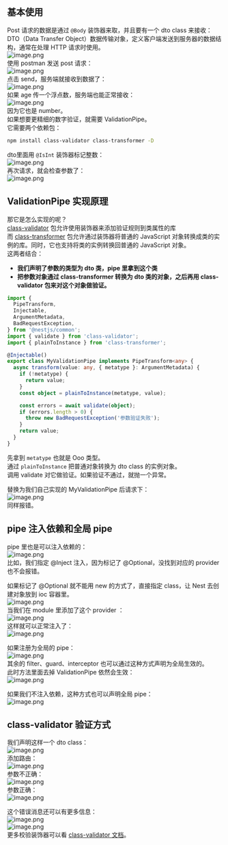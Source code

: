 ## 基本使用
Post 请求的数据是通过 `@Body` 装饰器来取，并且要有一个 dto class 来接收：<br />DTO（Data Transfer Object）数据传输对象，定义客户端发送到服务器的数据结构，通常在处理 HTTP 请求时使用。<br />![image.png](https://cdn.nlark.com/yuque/0/2023/png/21596389/1687084653095-68e7663d-1821-40ff-8288-934cdb51a055.png#averageHue=%2332302e&clientId=uf3e02141-8b8a-4&from=paste&height=135&id=u18a3f1ef&originHeight=270&originWidth=1168&originalType=binary&ratio=2&rotation=0&showTitle=false&size=61145&status=done&style=none&taskId=u2a73e196-2127-4336-bb81-28002b74bbd&title=&width=584)<br />使用 postman 发送 post 请求：<br />![image.png](https://cdn.nlark.com/yuque/0/2023/png/21596389/1687084604078-24007f5f-4d0b-4145-9370-60d329fffeec.png#averageHue=%23f8f8f8&clientId=uf3e02141-8b8a-4&from=paste&height=235&id=u47d6bb74&originHeight=470&originWidth=1688&originalType=binary&ratio=2&rotation=0&showTitle=false&size=59041&status=done&style=none&taskId=u1bdd7629-7943-42d5-92ba-14fe7080ed4&title=&width=844)<br />点击 send，服务端就接收到数据了：<br />![image.png](https://cdn.nlark.com/yuque/0/2023/png/21596389/1687084697680-329f784d-8125-469d-8017-00479afd8b25.png#averageHue=%23363636&clientId=uf3e02141-8b8a-4&from=paste&height=18&id=u11b264ce&originHeight=36&originWidth=816&originalType=binary&ratio=2&rotation=0&showTitle=false&size=7344&status=done&style=none&taskId=u390cb2bc-6a48-4700-b118-584f6abd490&title=&width=408)<br />如果 age 传一个浮点数，服务端也能正常接收：<br />![image.png](https://cdn.nlark.com/yuque/0/2023/png/21596389/1687084765410-ee65ba59-8eac-4b9f-b233-ae7c36952476.png#averageHue=%23f1f1f1&clientId=uf3e02141-8b8a-4&from=paste&height=269&id=gjeWO&originHeight=538&originWidth=1692&originalType=binary&ratio=2&rotation=0&showTitle=false&size=71110&status=done&style=none&taskId=u0d811a2d-b89f-41d2-9114-987b2265f90&title=&width=846)<br />因为它也是 number。<br />如果想要更精细的数字验证，就需要 ValidationPipe。<br />它需要两个依赖包：
```bash
npm install class-validator class-transformer -D
```
dto里面用 `@IsInt` 装饰器标记整数：<br />![image.png](https://cdn.nlark.com/yuque/0/2023/png/21596389/1687084972287-bef25607-9cb3-4025-9111-c422def28b9b.png#averageHue=%23312f2d&clientId=uf3e02141-8b8a-4&from=paste&height=266&id=ua2e94532&originHeight=532&originWidth=1290&originalType=binary&ratio=2&rotation=0&showTitle=false&size=88822&status=done&style=none&taskId=u90f35492-eeb1-4d63-baa5-9f56c87598d&title=&width=645)<br />再次请求，就会检查参数了：<br />![image.png](https://cdn.nlark.com/yuque/0/2023/png/21596389/1687085020957-7c6fc012-20e1-4709-a31b-ce60df73bb13.png#averageHue=%23fcfafa&clientId=uf3e02141-8b8a-4&from=paste&height=128&id=u753e109a&originHeight=256&originWidth=584&originalType=binary&ratio=2&rotation=0&showTitle=false&size=23046&status=done&style=none&taskId=ucffcb417-71cf-4f7a-b3ac-ce3daa5c22c&title=&width=292)

## ValidationPipe 实现原理
那它是怎么实现的呢？<br />[class-validator](https://link.juejin.cn/?target=https%3A%2F%2Fwww.npmjs.com%2Fpackage%2Fclass-validator) 包允许使用装饰器来添加验证规则到类属性的库<br />而 [class-transformer](https://link.juejin.cn/?target=https%3A%2F%2Fwww.npmjs.com%2Fpackage%2Fclass-transformer) 包允许通过装饰器将普通的 JavaScript 对象转换成类的实例的库。同时，它也支持将类的实例转换回普通的 JavaScript 对象。<br />这两者结合：

- **我们声明了参数的类型为 dto 类，pipe 里拿到这个类**
- **把参数对象通过 class-transformer 转换为 dto 类的对象，之后再用 class-validator 包来对这个对象做验证。**
```typescript
import {
  PipeTransform,
  Injectable,
  ArgumentMetadata,
  BadRequestException,
} from '@nestjs/common';
import { validate } from 'class-validator';
import { plainToInstance } from 'class-transformer';

@Injectable()
export class MyValidationPipe implements PipeTransform<any> {
  async transform(value: any, { metatype }: ArgumentMetadata) {
    if (!metatype) {
      return value;
    }
    const object = plainToInstance(metatype, value);

    const errors = await validate(object);
    if (errors.length > 0) {
      throw new BadRequestException('参数验证失败');
    }
    return value;
  }
}
```
先拿到 `metatype` 也就是 Ooo 类型。<br />通过 `plainToInstance` 把普通对象转换为 dto class 的实例对象。<br />调用  validate 对它做验证。如果验证不通过，就抛一个异常。

替换为我们自己实现的 MyValidationPipe 后请求下：<br />![image.png](https://cdn.nlark.com/yuque/0/2023/png/21596389/1687085615141-649b2ef2-ea5c-4982-8dcd-75b695810d45.png#averageHue=%235a5754&clientId=uc43074b6-f02d-4&from=paste&height=129&id=u81f26568&originHeight=258&originWidth=1612&originalType=binary&ratio=2&rotation=0&showTitle=false&size=61767&status=done&style=none&taskId=u9b3bc080-616a-435d-b641-f9c7bfe7620&title=&width=806)<br />同样报错。

## pipe 注入依赖和全局 pipe
pipe 里也是可以注入依赖的：<br />![image.png](https://cdn.nlark.com/yuque/0/2023/png/21596389/1687085865835-83dc39a3-6cc4-4909-b599-6762f648e2d8.png#averageHue=%23302e2b&clientId=uc43074b6-f02d-4&from=paste&height=227&id=ua7257ee6&originHeight=454&originWidth=1380&originalType=binary&ratio=2&rotation=0&showTitle=false&size=90511&status=done&style=none&taskId=ue8e990e3-a076-4f62-9f44-23c366fbff2&title=&width=690)<br />比如，我们指定 @Inject 注入，因为标记了 @Optional，没找到对应的 provider 也不会报错。

如果标记了 @Optional 就不能用 new 的方式了，直接指定 class，让 Nest 去创建对象放到 ioc 容器里。<br />![image.png](https://cdn.nlark.com/yuque/0/2023/png/21596389/1687085974503-123bde60-a901-4395-ac24-b548198219c8.png#averageHue=%23332f2b&clientId=uc43074b6-f02d-4&from=paste&height=104&id=uc6cf01e3&originHeight=208&originWidth=968&originalType=binary&ratio=2&rotation=0&showTitle=false&size=32383&status=done&style=none&taskId=u289dca8b-c373-49f9-bad7-708bffee52e&title=&width=484)<br />当我们在 module 里添加了这个 provider ：<br />![image.png](https://cdn.nlark.com/yuque/0/2023/png/21596389/1687086007516-8698908b-968e-498e-8a86-2d348c1efd66.png#averageHue=%232d2c2b&clientId=uc43074b6-f02d-4&from=paste&height=384&id=u15a713d7&originHeight=910&originWidth=804&originalType=binary&ratio=2&rotation=0&showTitle=false&size=72351&status=done&style=none&taskId=u75056c76-da43-4a5b-8995-2f1dde08475&title=&width=339)<br />这样就可以正常注入了：<br />![image.png](https://cdn.nlark.com/yuque/0/2023/png/21596389/1687086066440-1654ade7-06dc-475c-bf97-887cdfde4b84.png#averageHue=%233d3d3d&clientId=uc43074b6-f02d-4&from=paste&height=89&id=u50d50900&originHeight=178&originWidth=538&originalType=binary&ratio=2&rotation=0&showTitle=false&size=37678&status=done&style=none&taskId=u3807850e-4e04-4a31-ac72-edad46d297b&title=&width=269)

如果注册为全局的 pipe：<br />![image.png](https://cdn.nlark.com/yuque/0/2024/png/21596389/1707732450787-a7cc76a8-0d47-43c7-bbec-1c9802dbd0c6.png#averageHue=%23d07114&clientId=u90adba7e-5260-4&from=paste&height=384&id=u11f9e602&originHeight=768&originWidth=910&originalType=binary&ratio=2&rotation=0&showTitle=false&size=124300&status=done&style=none&taskId=u959715ef-0733-43a6-8af3-d4c0a12e97a&title=&width=455)<br />其余的 filter、guard、interceptor 也可以通过这种方式声明为全局生效的。<br />此时方法里面去掉 ValidationPipe 依然会生效：<br />![image.png](https://cdn.nlark.com/yuque/0/2023/png/21596389/1687086419957-f4819007-ff74-43cd-a1f5-e0ea5b389614.png#averageHue=%23fcfafa&clientId=uc43074b6-f02d-4&from=paste&height=124&id=u99423b55&originHeight=248&originWidth=588&originalType=binary&ratio=2&rotation=0&showTitle=false&size=23261&status=done&style=none&taskId=u4a67cbfb-0eff-434d-b2cc-87c96ad5c78&title=&width=294)

如果我们不注入依赖，这种方式也可以声明全局 pipe：<br />![image.png](https://cdn.nlark.com/yuque/0/2023/png/21596389/1687086509549-7cd28f4b-be78-48f3-ac51-3e21299ea443.png#averageHue=%2335302b&clientId=uc43074b6-f02d-4&from=paste&height=327&id=uebefad65&originHeight=654&originWidth=1110&originalType=binary&ratio=2&rotation=0&showTitle=false&size=110357&status=done&style=none&taskId=u57161ecf-9d14-44c7-ab50-4c2709e7e6b&title=&width=555)

## class-validator 验证方式
我们声明这样一个 dto class：<br />![image.png](https://cdn.nlark.com/yuque/0/2024/png/21596389/1707733461300-6e2b9fc8-519c-4e3a-8b24-813a4fc22d88.png#averageHue=%232d2c2b&clientId=u6ed857c3-48ff-4&from=paste&height=729&id=ud4879049&originHeight=1458&originWidth=1256&originalType=binary&ratio=2&rotation=0&showTitle=false&size=248403&status=done&style=none&taskId=u90452dc0-7d49-4c5d-81b9-951c3ab4526&title=&width=628)<br />添加路由：<br />![image.png](https://cdn.nlark.com/yuque/0/2024/png/21596389/1707733725405-47f6c34e-7025-4cb4-820b-94e3d07d1c08.png#averageHue=%23302e2c&clientId=u6ed857c3-48ff-4&from=paste&height=124&id=u4692298c&originHeight=248&originWidth=830&originalType=binary&ratio=2&rotation=0&showTitle=false&size=36237&status=done&style=none&taskId=ufcfa26fd-041b-4753-96b5-1c47e7343b4&title=&width=415)<br />参数不正确：<br />![image.png](https://cdn.nlark.com/yuque/0/2024/png/21596389/1707733601721-d65882cd-5387-4250-9290-35564cc8a578.png#averageHue=%23f9f8f8&clientId=u6ed857c3-48ff-4&from=paste&height=467&id=FxNt6&originHeight=934&originWidth=708&originalType=binary&ratio=2&rotation=0&showTitle=false&size=111056&status=done&style=none&taskId=u5b3bfd77-ca96-4e3a-b2d8-315119911d2&title=&width=354)<br />参数正确：<br />![image.png](https://cdn.nlark.com/yuque/0/2024/png/21596389/1707733697770-ff5c02e6-47af-4494-b5d4-608231556c6a.png#averageHue=%23f7f6f6&clientId=u6ed857c3-48ff-4&from=paste&height=347&id=u60a015e8&originHeight=694&originWidth=572&originalType=binary&ratio=2&rotation=0&showTitle=false&size=66821&status=done&style=none&taskId=u89e6c598-491b-417f-bb0b-d3cdcbe6ead&title=&width=286)

这个错误消息还可以有更多信息：<br />![image.png](https://cdn.nlark.com/yuque/0/2024/png/21596389/1707734002182-c8d31408-3608-435f-ba1b-631d90bc9717.png#averageHue=%2332302e&clientId=u6ed857c3-48ff-4&from=paste&height=283&id=u5a70260d&originHeight=566&originWidth=1494&originalType=binary&ratio=2&rotation=0&showTitle=false&size=143837&status=done&style=none&taskId=u7d7ae749-a7fd-46a8-a08b-d454a72b46e&title=&width=747)<br />![image.png](https://cdn.nlark.com/yuque/0/2024/png/21596389/1707734041422-13b04fbf-7fa6-4f54-86ce-6ffcca92195a.png#averageHue=%23f8f7f7&clientId=u6ed857c3-48ff-4&from=paste&height=445&id=u8af621ec&originHeight=890&originWidth=580&originalType=binary&ratio=2&rotation=0&showTitle=false&size=90368&status=done&style=none&taskId=u23d97bbe-4064-4eee-a302-cf5107f4a6f&title=&width=290)<br />更多校验装饰器可以看 [class-validator 文档](https://link.juejin.cn/?target=https%3A%2F%2Fwww.npmjs.com%2Fpackage%2Fclass-validator)。
